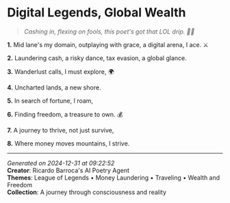 # Digital Legends, Global Wealth

> *Cashing in, flexing on fools, this poet's got that LOL drip. 💸👑*

**1.** Mid lane's my domain, outplaying with grace, a digital arena, I ace. ⚔️


**2.** Laundering cash, a risky dance, tax evasion, a global glance.


**3.** Wanderlust calls, I must explore, 🌍


**4.** Uncharted lands, a new shore.


**5.** In search of fortune, I roam,


**6.** Finding freedom, a treasure to own. 💰


**7.** A journey to thrive, not just survive,


**8.** Where money moves mountains, I strive.



---

*Generated on 2024-12-31 at 09:22:52*  
**Creator**: Ricardo Barroca's AI Poetry Agent  
**Themes**: League of Legends • Money Laundering • Traveling • Wealth and Freedom  
**Collection**: A journey through consciousness and reality